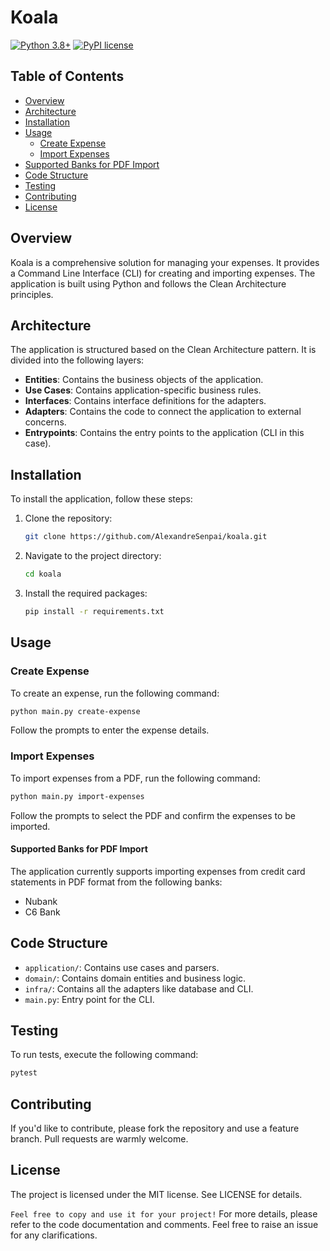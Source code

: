 # Koala

[![Python 3.8+](https://img.shields.io/badge/Python-3.8+-blue.svg)](https://www.python.org/downloads/release/python-380/)
[![PyPI license](https://img.shields.io/pypi/l/ansicolortags.svg)](https://pypi.python.org/pypi/ansicolortags/)
## Table of Contents

- [Overview](#overview)
- [Architecture](#architecture)
- [Installation](#installation)
- [Usage](#usage)
  - [Create Expense](#create-expense)
  - [Import Expenses](#import-expenses)
- [Supported Banks for PDF Import](#supported-banks-for-pdf-import)
- [Code Structure](#code-structure)
- [Testing](#testing)
- [Contributing](#contributing)
- [License](#license)

## Overview

Koala is a comprehensive solution for managing your expenses. It provides a Command Line Interface (CLI) for creating and importing expenses. The application is built using Python and follows the Clean Architecture principles.

## Architecture

The application is structured based on the Clean Architecture pattern. It is divided into the following layers:

- **Entities**: Contains the business objects of the application.
- **Use Cases**: Contains application-specific business rules.
- **Interfaces**: Contains interface definitions for the adapters.
- **Adapters**: Contains the code to connect the application to external concerns.
- **Entrypoints**: Contains the entry points to the application (CLI in this case).

## Installation

To install the application, follow these steps:

1. Clone the repository:
    ```bash
    git clone https://github.com/AlexandreSenpai/koala.git
    ```

2. Navigate to the project directory:
    ```bash
    cd koala
    ```

3. Install the required packages:
    ```bash
    pip install -r requirements.txt
    ```

## Usage

### Create Expense

To create an expense, run the following command:

```bash
python main.py create-expense
```

Follow the prompts to enter the expense details.

### Import Expenses

To import expenses from a PDF, run the following command:

```bash
python main.py import-expenses
```

Follow the prompts to select the PDF and confirm the expenses to be imported.

#### Supported Banks for PDF Import
The application currently supports importing expenses from credit card statements in PDF format from the following banks:

- Nubank
- C6 Bank

## Code Structure
- `application/`: Contains use cases and parsers.
- `domain/`: Contains domain entities and business logic.
- `infra/`: Contains all the adapters like database and CLI.
- `main.py`: Entry point for the CLI.

## Testing
To run tests, execute the following command:

```bash
pytest
```

## Contributing
If you'd like to contribute, please fork the repository and use a feature branch. Pull requests are warmly welcome.

## License
The project is licensed under the MIT license. See LICENSE for details.

`Feel free to copy and use it for your project!` For more details, please refer to the code documentation and comments. Feel free to raise an issue for any clarifications.
